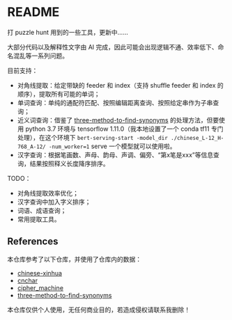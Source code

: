 # README

打 puzzle hunt 用到的一些工具，更新中……

大部分代码以及解释性文字由 AI 完成，因此可能会出现逻辑不通、效率低下、命名混乱等一系列问题。

目前支持：

- 对角线提取：给定带缺的 feeder 和 index（支持 shuffle feeder 和 index 的顺序），提取所有可能的单词；
- 单词查询：单纯的通配符匹配、按照编辑距离查询、按照给定串作为子串查询；
- 近义词查询：借鉴了 [three-method-to-find-synonyms](https://github.com/NICE-FUTURE/three-method-to-find-synonyms) 的处理方法，但要使用 python 3.7 环境与 tensorflow 1.11.0（我本地设置了一个 conda tf11 专门处理），在这个环境下 `bert-serving-start -model_dir ./chinese_L-12_H-768_A-12/ -num_worker=1` serve 一个模型就可以使用啦。
- 汉字查询：根据笔画数、声母、韵母、声调、偏旁、“第x笔是xxx”等信息查询，结果按照释义长度降序排序。

TODO：

- 对角线提取效率优化；
- 汉字查询中加入字义排序；
- 词语、成语查询；
- 常用提取工具。

## References

本仓库参考了以下仓库，并使用了仓库内的数据：

- [chinese-xinhua](https://github.com/pwxcoo/chinese-xinhua)
- [cnchar](https://github.com/theajack/cnchar)
- [cipher_machine](https://github.com/philippica/cipher_machine)
- [three-method-to-find-synonyms](https://github.com/NICE-FUTURE/three-method-to-find-synonyms)

本仓库仅供个人使用，无任何商业目的，若造成侵权请联系我删除！